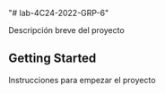 "# lab-4C24-2022-GRP-6" 

Descripción breve del proyecto

## Getting Started

Instrucciones para empezar el proyecto